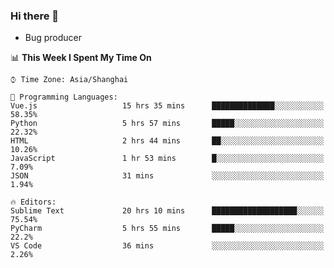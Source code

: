 ### Hi there 👋
* Bug producer
<!--START_SECTION:waka-->
📊 **This Week I Spent My Time On** 

```text
⌚︎ Time Zone: Asia/Shanghai

💬 Programming Languages: 
Vue.js                   15 hrs 35 mins      ██████████████░░░░░░░░░░░   58.35% 
Python                   5 hrs 57 mins       █████░░░░░░░░░░░░░░░░░░░░   22.32% 
HTML                     2 hrs 44 mins       ██░░░░░░░░░░░░░░░░░░░░░░░   10.26% 
JavaScript               1 hr 53 mins        █░░░░░░░░░░░░░░░░░░░░░░░░   7.09% 
JSON                     31 mins             ░░░░░░░░░░░░░░░░░░░░░░░░░   1.94%

🔥 Editors: 
Sublime Text             20 hrs 10 mins      ███████████████████░░░░░░   75.54% 
PyCharm                  5 hrs 55 mins       █████░░░░░░░░░░░░░░░░░░░░   22.2% 
VS Code                  36 mins             ░░░░░░░░░░░░░░░░░░░░░░░░░   2.26%

```


<!--END_SECTION:waka-->
